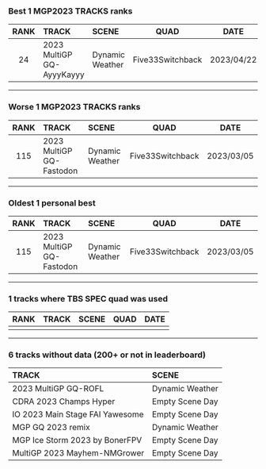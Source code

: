 ### Best 1 MGP2023 TRACKS ranks
|RANK|TRACK|SCENE|QUAD|DATE|
|:---:|:---|:---|:---:|:---:|
|24|2023 MultiGP GQ-AyyyKayyy|Dynamic Weather|Five33Switchback|2023/04/22|
---
### Worse 1 MGP2023 TRACKS ranks
|RANK|TRACK|SCENE|QUAD|DATE|
|:---:|:---|:---|:---:|:---:|
|115|2023 MultiGP GQ-Fastodon|Dynamic Weather|Five33Switchback|2023/03/05|
---
### Oldest 1 personal best
|RANK|TRACK|SCENE|QUAD|DATE|
|:---:|:---|:---|:---:|:---:|
|115|2023 MultiGP GQ-Fastodon|Dynamic Weather|Five33Switchback|2023/03/05|
---
### 1 tracks where TBS SPEC quad was used
|RANK|TRACK|SCENE|QUAD|DATE|
|:---:|:---|:---|:---:|:---:|
||||||
---
### 6 tracks without data (200+ or not in leaderboard)
|TRACK|SCENE|
|:---|:---|
|2023 MultiGP GQ-ROFL|Dynamic Weather|
|CDRA 2023  Champs Hyper|Empty Scene Day|
|IO 2023 Main Stage FAI Yawesome|Empty Scene Day|
|MGP GQ 2023 remix|Dynamic Weather|
|MGP Ice Storm 2023 by BonerFPV|Empty Scene Day|
|MultiGP 2023 Mayhem-NMGrower|Empty Scene Day|
